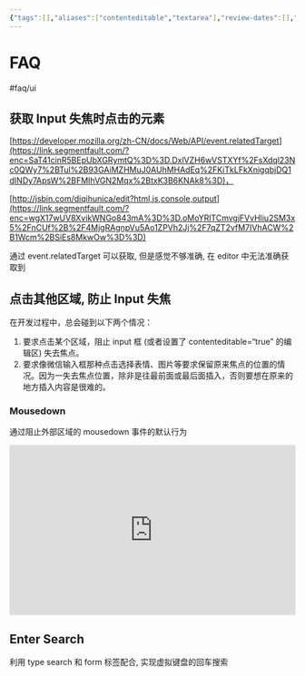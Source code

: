 ```yaml
---
{"tags":[],"aliases":["contenteditable","textarea"],"review-dates":[],"dg-publish":true,"date-created":"2023-03-05-Sun, 1:42:40 pm","date-modified":"2023-07-30-Sun, 3:43:19 pm","permalink":"/programming/FAQ/ui-component/input/","dgPassFrontmatter":true}
---
```



# FAQ

#faq/ui

## 获取 Input 失焦时点击的元素

[https://developer.mozilla.org/zh-CN/docs/Web/API/event.relatedTarget](https://link.segmentfault.com/?enc=SaT41cinR5BEpUbXGRymtQ%3D%3D.DxlVZH6wVSTXYf%2FsXdql23Nc0QWy7%2BTul%2B93GAiMZHMuJ0AUhMHAdEq%2FKiTkLFkXnigqbjDQ1dINDy7ApsW%2BFMIhVGN2Mqx%2BtxK3B6KNAk8%3D)，

[http://jsbin.com/diqihunica/edit?html,js,console,output](https://link.segmentfault.com/?enc=wgX17wUV8XvikWNGo843mA%3D%3D.oMoYRlTCmvgjFVvHliu2SM3x5%2FnCUf%2B%2F4MjgRAgnpVu5Ao1ZPVh2Jj%2F7qZT2vfM7IVhACW%2B1Wcm%2BSiEs8MkwOw%3D%3D)

通过 event.relatedTarget 可以获取, 但是感觉不够准确, 在 editor 中无法准确获取到

## 点击其他区域, 防止 Input 失焦

在开发过程中，总会碰到以下两个情况：

1. 要求点击某个区域，阻止 input 框 (或者设置了 contenteditable=“true” 的编辑区) 失去焦点。
2. 要求像微信输入框那种点击选择表情、图片等要求保留原来焦点的位置的情况。因为一失去焦点位置，除非是往最前面或最后面插入，否则要想在原来的地方插入内容是很难的。

### Mousedown

通过阻止外部区域的 mousedown 事件的默认行为

<iframe height="300" style="width: 100%;" scrolling="no" title="prevent input blur" src="https://codepen.io/chiyu-git/embed/xxarXYJ?default-tab=html%2Cresult" frameborder="no" loading="lazy" allowtransparency="true" allowfullscreen="true"></iframe>

## Enter Search

利用 type search 和 form 标签配合, 实现虚拟键盘的回车搜索
